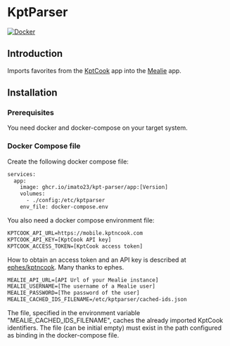 # KptParser

[![Docker](https://github.com/imato23/kpt-parser/actions/workflows/docker-publish.yml/badge.svg)](https://github.com/imato23/kpt-parser/actions/workflows/docker-publish.yml)

## Introduction

Imports favorites from the [KptCook](https://www.kptncook.com) app into the [Mealie](https://mealie.io) app.

## Installation

### Prerequisites

You need docker and docker-compose on your target system.

### Docker Compose file

Create the following docker compose file:

``` dockerfile
services:
  app:
    image: ghcr.io/imato23/kpt-parser/app:[Version]
    volumes:
      - ./config:/etc/kptparser
    env_file: docker-compose.env
```

You also need a docker compose environment file:

``` dockerfile
KPTCOOK_API_URL=https://mobile.kptncook.com
KPTCOOK_API_KEY=[KptCook API key]
KPTCOOK_ACCESS_TOKEN=[KptCook access token]
```
How to obtain an access token and an API key is described at [ephes/kptncook](https://github.com/ephes/kptncook#environment). Many thanks to ephes.

``` dockerfile
MEALIE_API_URL=[API Url of your Mealie instance]
MEALIE_USERNAME=[The username of a Mealie user]
MEALIE_PASSWORD=[The password of the user]
MEALIE_CACHED_IDS_FILENAME=/etc/kptparser/cached-ids.json
```
The file, specified in the environment variable "MEALIE_CACHED_IDS_FILENAME", caches the already imported KptCook identifiers.
The file (can be initial empty) must exist in the path configured as binding in the docker-compose file.




